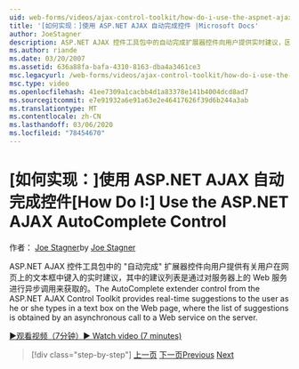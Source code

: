 ```yaml
---
uid: web-forms/videos/ajax-control-toolkit/how-do-i-use-the-aspnet-ajax-autocomplete-control
title: '[如何实现：]使用 ASP.NET AJAX 自动完成控件 |Microsoft Docs'
author: JoeStagner
description: ASP.NET AJAX 控件工具包中的自动完成扩展器控件向用户提供实时建议，因为他或她在我们 。
ms.author: riande
ms.date: 03/20/2007
ms.assetid: 636a88fa-bafa-4310-8163-dba4a3461ce3
msc.legacyurl: /web-forms/videos/ajax-control-toolkit/how-do-i-use-the-aspnet-ajax-autocomplete-control
msc.type: video
ms.openlocfilehash: 41ee7309a1cacbb4d1a83378e141b4004dcd8ad7
ms.sourcegitcommit: e7e91932a6e91a63e2e46417626f39d6b244a3ab
ms.translationtype: MT
ms.contentlocale: zh-CN
ms.lasthandoff: 03/06/2020
ms.locfileid: "78454670"
---
```

# <a name="how-do-i-use-the-aspnet-ajax-autocomplete-control"></a><span data-ttu-id="f1403-103">[如何实现：]使用 ASP.NET AJAX 自动完成控件</span><span class="sxs-lookup"><span data-stu-id="f1403-103">[How Do I:] Use the ASP.NET AJAX AutoComplete Control</span></span>

<span data-ttu-id="f1403-104">作者： [Joe Stagner](https://github.com/JoeStagner)</span><span class="sxs-lookup"><span data-stu-id="f1403-104">by [Joe Stagner](https://github.com/JoeStagner)</span></span>

<span data-ttu-id="f1403-105">ASP.NET AJAX 控件工具包中的 "自动完成" 扩展器控件向用户提供有关用户在网页上的文本框中键入的实时建议，其中的建议列表是通过对服务器上的 Web 服务进行异步调用来获取的。</span><span class="sxs-lookup"><span data-stu-id="f1403-105">The AutoComplete extender control from the ASP.NET AJAX Control Toolkit provides real-time suggestions to the user as he or she types in a text box on the Web page, where the list of suggestions is obtained by an asynchronous call to a Web service on the server.</span></span>

[<span data-ttu-id="f1403-106">&#9654;观看视频（7分钟）</span><span class="sxs-lookup"><span data-stu-id="f1403-106">&#9654; Watch video (7 minutes)</span></span>](https://channel9.msdn.com/Blogs/ASP-NET-Site-Videos/how-do-i-use-the-aspnet-ajax-autocomplete-control)

> [!div class="step-by-step"]
> <span data-ttu-id="f1403-107">[上一页](how-do-i-use-the-aspnet-ajax-slider-control.md)
> [下一页](how-do-i-configure-the-aspnet-ajax-calendar-control.md)</span><span class="sxs-lookup"><span data-stu-id="f1403-107">[Previous](how-do-i-use-the-aspnet-ajax-slider-control.md)
[Next](how-do-i-configure-the-aspnet-ajax-calendar-control.md)</span></span>
